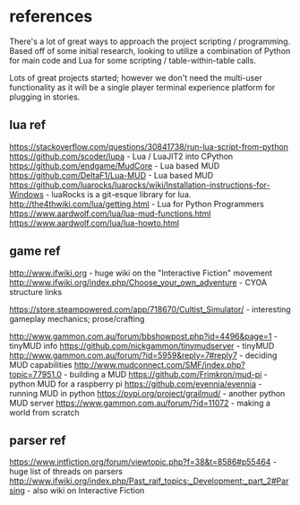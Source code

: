 # references

There's a lot of great ways to approach the project scripting / programming. Based off of some initial research, looking to utilize a combination of Python for main code and Lua for some scripting / table-within-table calls.

Lots of great projects started; however we don't need the multi-user functionality as it will be a single player terminal experience platform for plugging in stories.

## lua ref

https://stackoverflow.com/questions/30841738/run-lua-script-from-python
https://github.com/scoder/lupa - Lua / LuaJIT2 into CPython
https://github.com/endgame/MudCore - Lua based MUD
https://github.com/DeltaF1/Lua-MUD - Lua based MUD
https://github.com/luarocks/luarocks/wiki/Installation-instructions-for-Windows - luaRocks is a git-esque library for lua.
http://the4thwiki.com/lua/getting.html - Lua for Python Programmers
https://www.aardwolf.com/lua/lua-mud-functions.html
https://www.aardwolf.com/lua/lua-howto.html

## game ref

http://www.ifwiki.org - huge wiki on the "Interactive Fiction" movement
http://www.ifwiki.org/index.php/Choose_your_own_adventure - CYOA structure links

https://store.steampowered.com/app/718670/Cultist_Simulator/ - interesting gameplay mechanics; prose/crafting

http://www.gammon.com.au/forum/bbshowpost.php?id=4496&page=1 - tinyMUD info
https://github.com/nickgammon/tinymudserver - tinyMUD
http://www.gammon.com.au/forum/?id=5959&reply=7#reply7 - deciding MUD capabilities
http://www.mudconnect.com/SMF/index.php?topic=77951.0 - building a MUD
https://github.com/Frimkron/mud-pi - python MUD for a raspberry pi
https://github.com/evennia/evennia - running MUD in python
https://pypi.org/project/grailmud/ - another python MUD server
https://www.gammon.com.au/forum/?id=11072 - making a world from scratch

## parser ref

https://www.intfiction.org/forum/viewtopic.php?f=38&t=8586#p55464 - huge list of threads on parsers
http://www.ifwiki.org/index.php/Past_raif_topics:_Development:_part_2#Parsing - also wiki on Interactive Fiction


